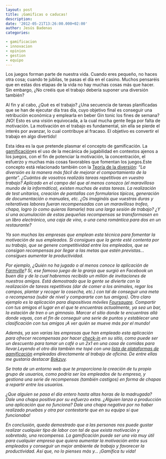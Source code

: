 ```yaml
---
layout: post
title: ¡Gamificas o caducas!
description:
date: '2012-05-21T13:26:00.000+02:00'
author: Jesús Badenas
categories:

- gamificacion
- innovacion
- opinion
- gestion
- equipo
---
```


Los juegos forman parte de nuestra vida. Cuando eres pequeño, no haces otra cosa; cuando te jubilas, te pasas el día en el casino. Muchos pensaréis que en estas dos etapas de la vida no hay muchas cosas más que hacer. Sin embargo, ¿No creéis que el trabajo debería suponer una diversión también?

Al fin y al cabo, ¿Qué es el trabajo? ¿Una secuencia de tareas planificadas que se han de ejecutar día tras día, cuyo objetivo final es conseguir una retribución económica y emplearla en beber Gin tonic los fines de semana?¡NO! Esto es una visión equivocada, a la cual mucha gente llega por falta de motivación. La motivación en el trabajo es fundamental, sin ella se pierde el interés por avanzar, lo cual contribuye al fracaso. El objetivo es convertir el trabajo en algo divertido!

Esta idea es la que pretende plasmar el concepto de gamificación. La <a href="http://es.wikipedia.org/wiki/Gamificaci%C3%B3n">gamificación</a>es el uso de la mecánica de jugabilidad en contextos ajenos a los juegos, con el fin de potenciar la motivación, la concentración, el esfuerzo y muchas más cosas favorables que fomentan los juegos.Este concepto está relacionado también con la <a href="http://sixservix.com/blog/david/2009/11/12/funtheory/">Teoría de la diversión</a>:<i> “La diversión es la manera más fácil de mejorar el comportamiento de la gente”. ¿Cuántos de vosotros realizáis tareas repetitivas en vuestro trabajo? Aplicado en el campo del que al menos conozco (el maravilloso mundo de la informática), existen muchas de estas tareas. La realización de test unitarios, creación de pantallas con formularios típicos, generación de documentación o manuales, etc. ¿Os imagináis que vuestras duras y reiterativas labores fueran recompensadas con un maravilloso trofeo, chapa, logro (o como quieras llamarle) tras una larga sesión de trabajo? ¿Y si una acumulación de estas pequeñas recompensas se transformasen en un libro electrónico, una caja de vino, o una cena romántica para dos en un restaurante?

Ya son muchas las empresas que emplean esta técnica para fomentar la motivación de sus empleados. Si consigues que la gente esté contenta por su trabajo, que se genere competitividad entre los empleados, que se consigan recompensas por llegar a las metas que estén previstas... consigues aumentar la productividad.

Por ejemplo, ¿Quién no ha jugado o al menos conoce la aplicación de <a href="http://www.facebook.com/FarmVille">Farmville</a>? Sí, ese famoso juego de la granja que surgió en <i>Facebook</i> un buen día y de la cual habremos recibido un millón de invitaciones de nuestros amigos. Está demostrado que la gente se divierte con la realización de tareas repetitivas (dar de comer a los animales, regar los campos, plantar y recoger la cosecha, etc.) con tal de conseguir una meta o recompensa (subir de nivel y compararte con tus amigos). Otro claro ejemplo es la aplicación para dispositivos móviles <a href="https://es.foursquare.com/">Foursquare</a>. Compartir con tus amigos el lugar en el que te encuentras actualmente, ya sea un bar, la estación de tren o un gimnasio. Marcar el sitio donde te encuentras allá donde vayas, con el fin de conseguir una serie de puntos y establecer una clasificación con tus amigos ¡A ver quién se mueve más por el mundo!

Además, ya son varias las empresas que han empleado esta aplicación para ofrecer recompensas por hacer <a href="http://es.wikipedia.org/wiki/Check-in"><i>check-in</i></a> en su sitio, como puede ser un descuento para tomar un café o un 2x1 en una casa de comidas para llevar.Leyendo el otro día también me topé con una <a href="http://www.bonillaware.com/7-plataformas-de-gamificacion">lista de plataformas de gamificación</a> empleadas directamente al trabajo de oficina. De entre ellas me gustaría destacar <a href="http://www.bokzuy.com/">Bokzuy</a>. 

Se trata de un entorno web que te proporciona la creación de tu propio grupo de usuarios, como podría ser los empleados de tu empresa, y gestiona una serie de recompensas (también castigos) en forma de chapas a repartir entre los usuarios.

¿Que alguien se pasa el día entero hasta altas horas de la madrugada? Dale una chapa positiva por su esfuerzo extra. ¿Alguien lanza a producción una aplicación que no funciona? Dale una chapa negativa por no haber realizado pruebas y otra por contestarte que en su equipo sí que funcionaba!

En conclusión, queda demostrado que a las personas nos puede gustar realizar cualquier tipo de labor con tal de que exista motivación y sobretodo, una recompensa. La gamificación puede ser una vía muy útil para cualquier empresa que quiera aumentar la motivación entre sus empleados y conseguir un mejor ambiente de trabajo y favorecer la productividad. Así que, no lo pienses más y... ¡Gamifica tu vida!